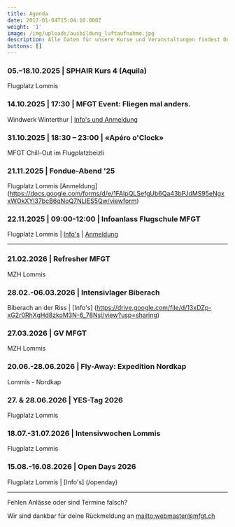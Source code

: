 ```yaml
---
title: Agenda
date: 2017-01-04T15:04:10.000Z
weight: '1'
image: /img/uploads/ausbildung_luftaufnahme.jpg
description: Alle Daten für unsere Kurse und Veranstaltungen findest Du in unserer Agenda.
buttons: []
---
```

### 05.–18.10.2025 | SPHAIR Kurs 4 (Aquila)

Flugplatz Lommis

### 14.10.2025 | 17:30 | MFGT Event: Fliegen mal anders.

Windwerk Winterthur | [Info's und Anmeldung](https://drive.google.com/file/d/1OOZEM9j9fvpXqWL1a-jC3Ch23HL7L8h5/view?usp=sharing)

### 31.10.2025 | 18:30 – 23:00 | «Apéro o'Clock»

MFGT Chill-Out im Flugplatzbeizli

### 21.11.2025 | Fondue-Abend '25

Flugplatz Lommis [Anmeldung] (https://docs.google.com/forms/d/e/1FAIpQLSefgUb6Qa43bPJdMS95eNgxxWOkXYl37bcB6qNoQ7NLlES5Qw/viewform)

### 22.11.2025 | 09:00-12:00 | Infoanlass Flugschule MFGT

Flugplatz Lommis | [Info's](/flugschule/schritte-richtung-cockpit/infoabend/) | [Anmeldung](https://docs.google.com/forms/d/e/1FAIpQLSd3JpxXrOxj7fl_Zm0az8h-jQsAsB1TOEE2-HsOPYoi29qRUw/viewform)

<hr>

### 21.02.2026 | Refresher MFGT

MZH Lommis

### 28.02.-06.03.2026 | Intensivlager Biberach

Biberach an der Riss | [Info's] (https://drive.google.com/file/d/13xDZp-xG2r0RhXgHd8zkoM3N-6_78Nsi/view?usp=sharing)

### 27.03.2026 | GV MFGT

MZH Lommis

### 20.06.-28.06.2026 | Fly-Away: Expedition Nordkap

Lommis - Nordkap

### 27. & 28.06.2026 | YES-Tag 2026

Flugplatz Lommis

### 18.07.-31.07.2026 | Intensivwochen Lommis

Flugplatz Lommis

### 15.08.-16.08.2026 | Open Days 2026

Flugplatz Lommis | [Info's] (/openday)

<hr>

Fehlen Anlässe oder sind Termine falsch?

Wir sind dankbar für deine Rückmeldung an <mailto:webmaster@mfgt.ch>

<!-- <font color="red">Ausgebucht!</font> -->
